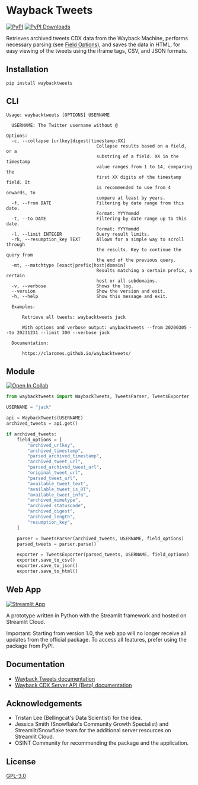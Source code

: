 # Wayback Tweets

[![PyPI](https://img.shields.io/pypi/v/waybacktweets)](https://pypi.org/project/waybacktweets) [![PyPI Downloads](https://static.pepy.tech/badge/waybacktweets)](https://pepy.tech/projects/waybacktweets)

Retrieves archived tweets CDX data from the Wayback Machine, performs necessary parsing (see [Field Options](https://claromes.github.io/waybacktweets/field_options.html)), and saves the data in HTML, for easy viewing of the tweets using the iframe tags, CSV, and JSON formats.

## Installation

```shell
pip install waybacktweets
```

## CLI

```shell
Usage: waybacktweets [OPTIONS] USERNAME

  USERNAME: The Twitter username without @

Options:
  -c, --collapse [urlkey|digest|timestamp:XX]
                                  Collapse results based on a field, or a
                                  substring of a field. XX in the timestamp
                                  value ranges from 1 to 14, comparing the
                                  first XX digits of the timestamp field. It
                                  is recommended to use from 4 onwards, to
                                  compare at least by years.
  -f, --from DATE                 Filtering by date range from this date.
                                  Format: YYYYmmdd
  -t, --to DATE                   Filtering by date range up to this date.
                                  Format: YYYYmmdd
  -l, --limit INTEGER             Query result limits.
  -rk, --resumption_key TEXT      Allows for a simple way to scroll through
                                  the results. Key to continue the query from
                                  the end of the previous query.
  -mt, --matchtype [exact|prefix|host|domain]
                                  Results matching a certain prefix, a certain
                                  host or all subdomains.
  -v, --verbose                   Shows the log.
  --version                       Show the version and exit.
  -h, --help                      Show this message and exit.

  Examples:

      Retrieve all tweets: waybacktweets jack

      With options and verbose output: waybacktweets --from 20200305 --to 20231231 --limit 300 --verbose jack

  Documentation:

      https://claromes.github.io/waybacktweets/
```

## Module

[![Open In Collab](https://colab.research.google.com/assets/colab-badge.svg)](https://colab.research.google.com/drive/1tnaM3rMWpoSHBZ4P_6iHFPjraWRQ3OGe?usp=sharing)

```python
from waybacktweets import WaybackTweets, TweetsParser, TweetsExporter

USERNAME = "jack"

api = WaybackTweets(USERNAME)
archived_tweets = api.get()

if archived_tweets:
    field_options = [
        "archived_urlkey",
        "archived_timestamp",
        "parsed_archived_timestamp",
        "archived_tweet_url",
        "parsed_archived_tweet_url",
        "original_tweet_url",
        "parsed_tweet_url",
        "available_tweet_text",
        "available_tweet_is_RT",
        "available_tweet_info",
        "archived_mimetype",
        "archived_statuscode",
        "archived_digest",
        "archived_length",
        "resumption_key",
    ]

    parser = TweetsParser(archived_tweets, USERNAME, field_options)
    parsed_tweets = parser.parse()

    exporter = TweetsExporter(parsed_tweets, USERNAME, field_options)
    exporter.save_to_csv()
    exporter.save_to_json()
    exporter.save_to_html()
```

## Web App

[![Streamlit App](https://static.streamlit.io/badges/streamlit_badge_black_white.svg)](https://waybacktweets.streamlit.app)

A prototype written in Python with the Streamlit framework and hosted on Streamlit Cloud.

Important: Starting from version 1.0, the web app will no longer receive all updates from the official package. To access all features, prefer using the package from PyPI.

## Documentation

- [Wayback Tweets documentation](https://claromes.github.io/waybacktweets)
- [Wayback CDX Server API (Beta) documentation](https://archive.org/developers/wayback-cdx-server.html)

## Acknowledgements

- Tristan Lee (Bellingcat's Data Scientist) for the idea.
- Jessica Smith (Snowflake's Community Growth Specialist) and Streamlit/Snowflake team for the additional server resources on Streamlit Cloud.
- OSINT Community for recommending the package and the application.

## License

[GPL-3.0](LICENSE.md)
